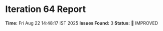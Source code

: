 # Iteration 64 Report
**Time:** Fri Aug 22 14:48:17 IST 2025
**Issues Found:** 3
**Status:** 🔧 IMPROVED
